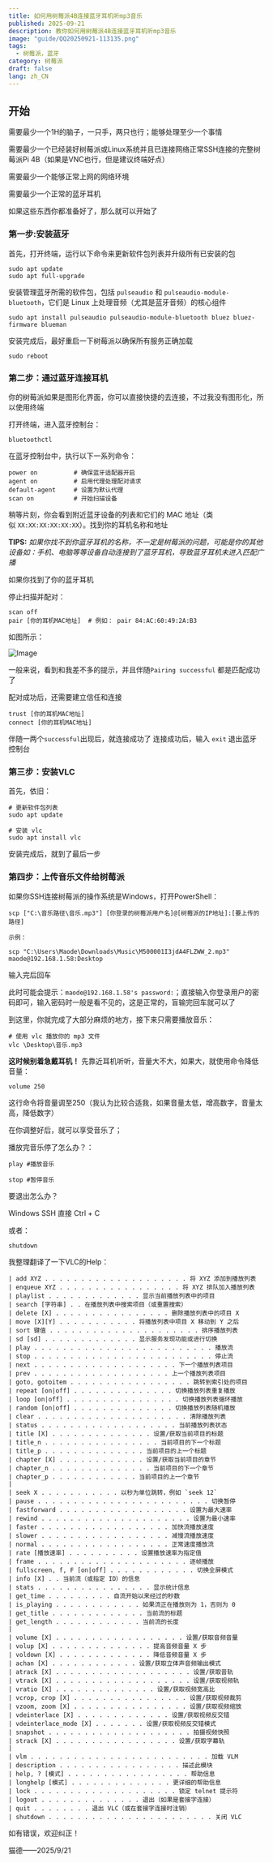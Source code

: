 ```yaml
---
title: 如何用树莓派4B连接蓝牙耳机听mp3音乐
published: 2025-09-21
description: 教你如何用树莓派4B连接蓝牙耳机听mp3音乐
image: "guide/QQ20250921-113135.png"
tags:
  - 树莓派，蓝牙
category: 树莓派
draft: false
lang: zh_CN
---
```


## 开始

需要最少一个1H的脑子，一只手，两只也行；能够处理至少一个事情

需要最少一个已经装好树莓派或Linux系统并且已连接网络正常SSH连接的完整树莓派Pi 4B（如果是VNC也行，但是建议终端好点）

需要最少一个能够正常上网的网络环境

需要最少一个正常的蓝牙耳机

如果这些东西你都准备好了，那么就可以开始了

### 第一步:安装蓝牙

首先，打开终端，运行以下命令来更新软件包列表并升级所有已安装的包

```
sudo apt update
sudo apt full-upgrade
```

安装管理蓝牙所需的软件包，包括 `pulseaudio` 和 `pulseaudio-module-bluetooth`，它们是 Linux 上处理音频（尤其是蓝牙音频）的核心组件

```
sudo apt install pulseaudio pulseaudio-module-bluetooth bluez bluez-firmware blueman
```

安装完成后，最好重启一下树莓派以确保所有服务正确加载

```
sudo reboot
```

### 第二步：通过蓝牙连接耳机

你的树莓派如果是图形化界面，你可以直接快捷的去连接，不过我没有图形化，所以使用终端

打开终端，进入蓝牙控制台：

```
bluetoothctl
```

在蓝牙控制台中，执行以下一系列命令：

```
power on          # 确保蓝牙适配器开启
agent on          # 启用代理处理配对请求
default-agent     # 设置为默认代理
scan on           # 开始扫描设备
```

稍等片刻，你会看到附近蓝牙设备的列表和它们的 MAC 地址（类似 `XX:XX:XX:XX:XX:XX`）。找到你的耳机名称和地址

**TIPS:** *如果你找不到你蓝牙耳机的名称，不一定是树莓派的问题，可能是你的其他设备如：手机、电脑等等设备自动连接到了蓝牙耳机，导致蓝牙耳机未进入匹配广播*

如果你找到了你的蓝牙耳机

停止扫描并配对：

```
scan off
pair [你的耳机MAC地址]  # 例如： pair 84:AC:60:49:2A:B3
```

如图所示：

![Image](guide/QQ20250921-110645.png)

一般来说，看到和我差不多的提示，并且伴随`Pairing successful` 都是匹配成功了

配对成功后，还需要建立信任和连接

```
trust [你的耳机MAC地址]
connect [你的耳机MAC地址]
```

伴随一两个`successful`出现后，就连接成功了
连接成功后，输入 `exit` 退出蓝牙控制台

### 第三步：安装VLC

首先，依旧：

```
# 更新软件包列表
sudo apt update

# 安装 vlc
sudo apt install vlc
```

安装完成后，就到了最后一步
### 第四步：上传音乐文件给树莓派

如果你SSH连接树莓派的操作系统是Windows，打开PowerShell：

```
scp ["C:\音乐路径\音乐.mp3"] [你登录的树莓派用户名]@[树莓派的IP地址]:[要上传的路径]

示例：

scp "C:\Users\Maode\Downloads\Music\M500001I3jdA4FLZWW_2.mp3" maode@192.168.1.58:Desktop
```

输入完后回车

此时可能会提示：`maode@192.168.1.58's password:`；直接输入你登录用户的密码即可，输入密码时一般是看不见的，这是正常的，盲输完回车就可以了

到这里，你就完成了大部分麻烦的地方，接下来只需要播放音乐：

```
# 使用 vlc 播放你的 mp3 文件
vlc \Desktop\音乐.mp3
```

**这时候别着急戴耳机！** 先靠近耳机听听，音量大不大，如果大，就使用命令降低音量：

```
volume 250
```

这行命令将音量调至250（我认为比较合适我，如果音量太低，增高数字，音量太高，降低数字）

在你调整好后，就可以享受音乐了；

播放完音乐停了怎么办？：

```
play #播放音乐

stop #暂停音乐
```

要退出怎么办？

Windows SSH 直接 Ctrl + C

或者：

```
shutdown
```

我整理翻译了一下VLC的Help：

```
| add XYZ . . . . . . . . . . . . . . . . . . . . 将 XYZ 添加到播放列表  
| enqueue XYZ . . . . . . . . . . . . . . . . . 将 XYZ 排队加入播放列表  
| playlist . . . . . . . . . . . . . 显示当前播放列表中的项目  
| search [字符串] . . 在播放列表中搜索项目（或重置搜索）  
| delete [X] . . . . . . . . . . . . . . . . 删除播放列表中的项目 X  
| move [X][Y] . . . . . . . . . . . 将播放列表中项目 X 移动到 Y 之后  
| sort 键值 . . . . . . . . . . . . . . . . . . . . . 排序播放列表  
| sd [sd] . . . . . . . . . . . . . 显示服务发现功能或进行切换  
| play . . . . . . . . . . . . . . . . . . . . . . . . . 播放流  
| stop . . . . . . . . . . . . . . . . . . . . . . . . . 停止流  
| next . . . . . . . . . . . . . . . . . . . . 下一个播放列表项目  
| prev . . . . . . . . . . . . . . . . . . . 上一个播放列表项目  
| goto, gotoitem . . . . . . . . . . . . . . . . . 跳转到索引处的项目  
| repeat [on|off] . . . . . . . . . . . . . . 切换播放列表重复播放  
| loop [on|off] . . . . . . . . . . . . . . . . 切换播放列表循环播放  
| random [on|off] . . . . . . . . . . . . . . 切换播放列表随机播放  
| clear . . . . . . . . . . . . . . . . . . . . . 清除播放列表  
| status . . . . . . . . . . . . . . . . . . . 当前播放列表状态  
| title [X] . . . . . . . . . . . . . . 设置/获取当前项目的标题  
| title_n . . . . . . . . . . . . . . . . 当前项目的下一个标题  
| title_p . . . . . . . . . . . . . . 当前项目的上一个标题  
| chapter [X] . . . . . . . . . . . . 设置/获取当前项目的章节  
| chapter_n . . . . . . . . . . . . . . 当前项目的下一个章节  
| chapter_p . . . . . . . . . . . . 当前项目的上一个章节  
|  
| seek X . . . . . . . . . . . 以秒为单位跳转，例如 `seek 12`  
| pause . . . . . . . . . . . . . . . . . . . . . . . . 切换暂停  
| fastforward . . . . . . . . . . . . . . . . . . 设置为最大速率  
| rewind . . . . . . . . . . . . . . . . . . . . . 设置为最小速率  
| faster . . . . . . . . . . . . . . . . . . 加快流播放速度  
| slower . . . . . . . . . . . . . . . . . . 减慢流播放速度  
| normal . . . . . . . . . . . . . . . . . . 正常速度播放流  
| rate [播放速率] . . . . . . . . . . 设置播放速率为指定值  
| frame . . . . . . . . . . . . . . . . . . . . . 逐帧播放  
| fullscreen, f, F [on|off] . . . . . . . . . . . . 切换全屏模式  
| info [X] . . 当前流（或指定 ID）的信息  
| stats . . . . . . . . . . . . . . . . 显示统计信息  
| get_time . . . . . . . . . 自流开始以来经过的秒数  
| is_playing . . . . . . . . . . . . 如果流正在播放则为 1，否则为 0  
| get_title . . . . . . . . . . . . . 当前流的标题  
| get_length . . . . . . . . . . . . 当前流的长度  
|  
| volume [X] . . . . . . . . . . . . . . . . . . 设置/获取音频音量  
| volup [X] . . . . . . . . . . . . . . 提高音频音量 X 步  
| voldown [X] . . . . . . . . . . . . . 降低音频音量 X 步  
| achan [X] . . . . . . . . . . . . 设置/获取立体声音频输出模式  
| atrack [X] . . . . . . . . . . . . . . . . . . . 设置/获取音轨  
| vtrack [X] . . . . . . . . . . . . . . . . . . . 设置/获取视频轨  
| vratio [X] . . . . . . . . . . . . . . 设置/获取视频宽高比  
| vcrop, crop [X] . . . . . . . . . . . . . . . . 设置/获取视频裁剪  
| vzoom, zoom [X] . . . . . . . . . . . . . . . . 设置/获取视频缩放  
| vdeinterlace [X] . . . . . . . . . . . . . 设置/获取视频反交错  
| vdeinterlace_mode [X] . . . . . . . 设置/获取视频反交错模式  
| snapshot . . . . . . . . . . . . . . . . . . . . 拍摄视频快照  
| strack [X] . . . . . . . . . . . . . . . . . 设置/获取字幕轨  
|  
| vlm . . . . . . . . . . . . . . . . . . . . . . . . . 加载 VLM  
| description . . . . . . . . . . . . . . . . . 描述此模块  
| help, ? [模式] . . . . . . . . . . . . . . . . . 帮助信息  
| longhelp [模式] . . . . . . . . . . . . . . 更详细的帮助信息  
| lock . . . . . . . . . . . . . . . . . . . . 锁定 telnet 提示符  
| logout . . . . . . . . . . . . . . 退出（如果是套接字连接）  
| quit . . . . . . . . 退出 VLC（或在套接字连接时注销）  
| shutdown . . . . . . . . . . . . . . . . . . . . . . . 关闭 VLC
```

如有错误，欢迎纠正！

猫德——2025/9/21
